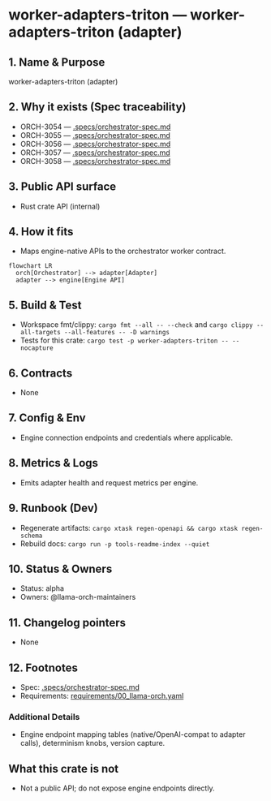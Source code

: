 # worker-adapters-triton — worker-adapters-triton (adapter)

## 1. Name & Purpose

worker-adapters-triton (adapter)

## 2. Why it exists (Spec traceability)

- ORCH-3054 — [.specs/orchestrator-spec.md](../../.specs/orchestrator-spec.md#orch-3054)
- ORCH-3055 — [.specs/orchestrator-spec.md](../../.specs/orchestrator-spec.md#orch-3055)
- ORCH-3056 — [.specs/orchestrator-spec.md](../../.specs/orchestrator-spec.md#orch-3056)
- ORCH-3057 — [.specs/orchestrator-spec.md](../../.specs/orchestrator-spec.md#orch-3057)
- ORCH-3058 — [.specs/orchestrator-spec.md](../../.specs/orchestrator-spec.md#orch-3058)


## 3. Public API surface

- Rust crate API (internal)

## 4. How it fits

- Maps engine-native APIs to the orchestrator worker contract.

```mermaid
flowchart LR
  orch[Orchestrator] --> adapter[Adapter]
  adapter --> engine[Engine API]
```

## 5. Build & Test

- Workspace fmt/clippy: `cargo fmt --all -- --check` and `cargo clippy --all-targets --all-features
-- -D warnings`
- Tests for this crate: `cargo test -p worker-adapters-triton -- --nocapture`


## 6. Contracts

- None


## 7. Config & Env

- Engine connection endpoints and credentials where applicable.

## 8. Metrics & Logs

- Emits adapter health and request metrics per engine.

## 9. Runbook (Dev)

- Regenerate artifacts: `cargo xtask regen-openapi && cargo xtask regen-schema`
- Rebuild docs: `cargo run -p tools-readme-index --quiet`


## 10. Status & Owners

- Status: alpha
- Owners: @llama-orch-maintainers

## 11. Changelog pointers

- None

## 12. Footnotes

- Spec: [.specs/orchestrator-spec.md](../../.specs/orchestrator-spec.md)
- Requirements: [requirements/00_llama-orch.yaml](../../requirements/00_llama-orch.yaml)

### Additional Details
- Engine endpoint mapping tables (native/OpenAI-compat to adapter calls), determinism knobs,
version capture.


## What this crate is not

- Not a public API; do not expose engine endpoints directly.
